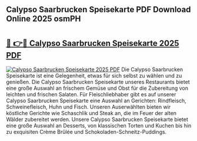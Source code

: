 ## Calypso Saarbrucken Speisekarte PDF Download Online 2025 osmPH

# <h2><a href="http://gcdxwg.nevu.top/?p=Calypso+Saarbrucken+Speisekarte">🔗 👉🔴 Calypso Saarbrucken Speisekarte 2025 PDF</a></h2>

[![Calypso Saarbrucken Speisekarte 2025 PDF](https://i.imgur.com/dBaPXMq.png)](http://gcdxwg.nevu.top/?p=Calypso+Saarbrucken+Speisekarte)
Die Calypso Saarbrucken Speisekarte ist eine Gelegenheit, etwas für sich selbst zu wählen und zu genießen. Die Calypso Saarbrucken Speisekarte unseres Restaurants bietet eine große Auswahl an frischem Gemüse und Obst für die Zubereitung von leichten und frischen Salaten. Für Fleischliebhaber gibt es auf unserer Calypso Saarbrucken Speisekarte eine Auswahl an Gerichten: Rindfleisch, Schweinefleisch, Huhn und Fisch. Unseren Auserwählten bieten wir köstliche Gerichte wie Schaschlik und Steak an, die im Feuer der alten Wälder zubereitet werden. Unsere Calypso Saarbrucken Speisekarte bietet eine große Auswahl an Desserts, von klassischen Torten und Kuchen bis hin zu exquisiten Crème Brûlée und Schokoladen-Schneitz-Puddings.
